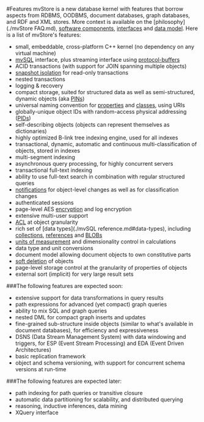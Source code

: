 #Features
mvStore is a new database kernel with features that borrow aspects from
RDBMS, OODBMS, document databases, graph databases, and RDF and XML stores. More context
is available on the [philosophy](./mvStore FAQ.md), [software components](./terminology.md#software-components),
[interfaces](./terminology.md#interfaces) and [data model](./terminology.md#essential-concepts-data-model). Here
is a list of mvStore's features:

 * small, embeddable, cross-platform C++ kernel (no dependency on any virtual machine)
 * [mvSQL](./terminology.md#mvsql) interface, plus streaming interface using [protocol-buffers](./terminology.md#protocol-buffer)
 * ACID transactions (with support for JOIN spanning multiple objects)
 * [snapshot isolation](./terminology.md#snapshot-isolation) for read-only transactions
 * nested transactions
 * logging & recovery
 * compact storage, suited for structured data as well as semi-structured, dynamic objects (aka [PINs](./terminology.md#pin))
 * universal naming convention for [properties](./terminology.md#property) and [classes](./terminology.md#class), using URIs
 * globally-unique object IDs with random-access physical addressing ([PIDs](./terminology.md#pin-id-pid))
 * self-describing objects (objects can represent themselves as dictionaries)
 * highly optimized B-link tree indexing engine, used for all indexes
 * transactional, dynamic, automatic and continuous multi-classification of objects, stored in indexes
 * multi-segment indexing
 * asynchronous query processing, for highly concurrent servers
 * transactional full-text indexing
 * ability to use full-text search in combination with regular structured queries
 * [notifications](./terminology.md#notifications) for object-level changes as well as for classification changes
 * authenticated sessions
 * page-level AES [encryption](./terminology.md#encryption) and log encryption
 * extensive multi-user support
 * [ACL](./terminology.md#acl) at object granularity
 * rich set of [data types](./mvSQL reference.md#data-types), including [collections](./terminology.md#collection),
   [references](./terminology.md#pin-reference) and [BLOBs](./terminology.md#blob)
 * [units of measurement](./terminology.md#unit-of-measurement) and dimensionality control in calculations
 * data type and unit conversions
 * document model allowing document objects to own constitutive parts
 * [soft deletion](./terminology.md#soft-deletion-vs-purge) of objects
 * page-level storage control at the granularity of properties of objects
 * external sort (implicit) for very large result sets

###The following features are expected soon:

 * extensive support for data transformations in query results
 * path expressions for advanced (yet compact) graph queries
 * ability to mix SQL and graph queries
 * nested DML for compact graph inserts and updates
 * fine-grained sub-structure inside objects (similar to what's available in document databases), for efficiency and expressiveness
 * DSNS (Data Stream Management System) with data windowing and triggers, for ESP (Event Stream Processing) and EDA (Event Driven Architectures)
 * basic replication framework
 * object and schema versioning, with support for concurrent schema versions at run-time

###The following features are expected later:

 * path indexing for path queries or transitive closure
 * automatic data partitioning for scalability, and distributed querying
 * reasoning, inductive inferences, data mining
 * XQuery interface
